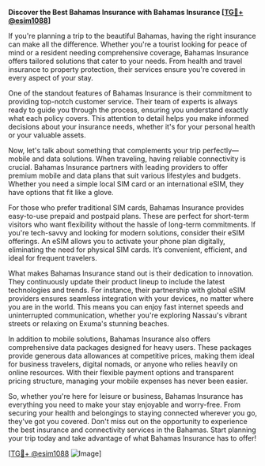**Discover the Best Bahamas Insurance with Bahamas Insurance [[TG💪+ @esim1088](https://t.me/s/esim1088)]**

If you're planning a trip to the beautiful Bahamas, having the right insurance can make all the difference. Whether you're a tourist looking for peace of mind or a resident needing comprehensive coverage, Bahamas Insurance offers tailored solutions that cater to your needs. From health and travel insurance to property protection, their services ensure you're covered in every aspect of your stay.

One of the standout features of Bahamas Insurance is their commitment to providing top-notch customer service. Their team of experts is always ready to guide you through the process, ensuring you understand exactly what each policy covers. This attention to detail helps you make informed decisions about your insurance needs, whether it's for your personal health or your valuable assets.

Now, let's talk about something that complements your trip perfectly—mobile and data solutions. When traveling, having reliable connectivity is crucial. Bahamas Insurance partners with leading providers to offer premium mobile and data plans that suit various lifestyles and budgets. Whether you need a simple local SIM card or an international eSIM, they have options that fit like a glove.

For those who prefer traditional SIM cards, Bahamas Insurance provides easy-to-use prepaid and postpaid plans. These are perfect for short-term visitors who want flexibility without the hassle of long-term commitments. If you're tech-savvy and looking for modern solutions, consider their eSIM offerings. An eSIM allows you to activate your phone plan digitally, eliminating the need for physical SIM cards. It’s convenient, efficient, and ideal for frequent travelers.

What makes Bahamas Insurance stand out is their dedication to innovation. They continuously update their product lineup to include the latest technologies and trends. For instance, their partnership with global eSIM providers ensures seamless integration with your devices, no matter where you are in the world. This means you can enjoy fast internet speeds and uninterrupted communication, whether you're exploring Nassau's vibrant streets or relaxing on Exuma's stunning beaches.

In addition to mobile solutions, Bahamas Insurance also offers comprehensive data packages designed for heavy users. These packages provide generous data allowances at competitive prices, making them ideal for business travelers, digital nomads, or anyone who relies heavily on online resources. With their flexible payment options and transparent pricing structure, managing your mobile expenses has never been easier.

So, whether you're here for leisure or business, Bahamas Insurance has everything you need to make your stay enjoyable and worry-free. From securing your health and belongings to staying connected wherever you go, they've got you covered. Don't miss out on the opportunity to experience the best insurance and connectivity services in the Bahamas. Start planning your trip today and take advantage of what Bahamas Insurance has to offer!

[[TG💪+ @esim1088](https://t.me/s/esim1088) ![Image](https://i.postimg.cc/Y0z9fWf4/image.png)]